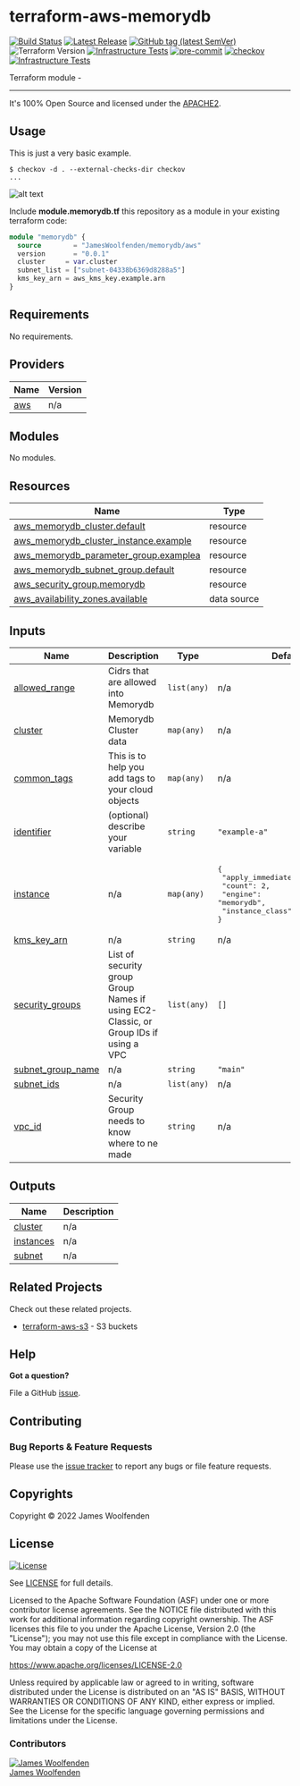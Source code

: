 # terraform-aws-memorydb

[![Build Status](https://github.com/JamesWoolfenden/terraform-aws-memorydb/workflows/Verify%20and%20Bump/badge.svg?branch=main)](https://github.com/JamesWoolfenden/terraform-aws-memorydb)
[![Latest Release](https://img.shields.io/github/release/JamesWoolfenden/terraform-aws-memorydb.svg)](https://github.com/JamesWoolfenden/terraform-aws-memorydb/releases/latest)
[![GitHub tag (latest SemVer)](https://img.shields.io/github/tag/JamesWoolfenden/terraform-aws-memorydb.svg?label=latest)](https://github.com/JamesWoolfenden/terraform-aws-memorydb/releases/latest)
![Terraform Version](https://img.shields.io/badge/tf-%3E%3D0.14.0-blue.svg)
[![Infrastructure Tests](https://www.bridgecrew.cloud/badges/github/JamesWoolfenden/terraform-aws-memorydb/cis_aws)](https://www.bridgecrew.cloud/link/badge?vcs=github&fullRepo=JamesWoolfenden%2Fterraform-aws-memorydb&benchmark=CIS+AWS+V1.2)
[![pre-commit](https://img.shields.io/badge/pre--commit-enabled-brightgreen?logo=pre-commit&logoColor=white)](https://github.com/pre-commit/pre-commit)
[![checkov](https://img.shields.io/badge/checkov-verified-brightgreen)](https://www.checkov.io/)
[![Infrastructure Tests](https://www.bridgecrew.cloud/badges/github/jameswoolfenden/terraform-aws-memorydb/general)](https://www.bridgecrew.cloud/link/badge?vcs=github&fullRepo=JamesWoolfenden%2Fterraform-aws-memorydb&benchmark=INFRASTRUCTURE+SECURITY)

Terraform module -

---

It's 100% Open Source and licensed under the [APACHE2](LICENSE).

## Usage

This is just a very basic example.

```cli
$ checkov -d . --external-checks-dir checkov
...
```

![alt text](./diagram/memorydb.png)

Include **module.memorydb.tf** this repository as a module in your existing terraform code:

```terraform
module "memorydb" {
  source        = "JamesWoolfenden/memorydb/aws"
  version       = "0.0.1"
  cluster     = var.cluster
  subnet_list = ["subnet-04338b6369d8288a5"]
  kms_key_arn = aws_kms_key.example.arn
}
```

<!-- BEGINNING OF PRE-COMMIT-TERRAFORM DOCS HOOK -->
## Requirements

No requirements.

## Providers

| Name | Version |
|------|---------|
| <a name="provider_aws"></a> [aws](#provider\_aws) | n/a |

## Modules

No modules.

## Resources

| Name | Type |
|------|------|
| [aws_memorydb_cluster.default](https://registry.terraform.io/providers/hashicorp/aws/latest/docs/resources/memorydb_cluster) | resource |
| [aws_memorydb_cluster_instance.example](https://registry.terraform.io/providers/hashicorp/aws/latest/docs/resources/memorydb_cluster_instance) | resource |
| [aws_memorydb_parameter_group.examplea](https://registry.terraform.io/providers/hashicorp/aws/latest/docs/resources/memorydb_parameter_group) | resource |
| [aws_memorydb_subnet_group.default](https://registry.terraform.io/providers/hashicorp/aws/latest/docs/resources/memorydb_subnet_group) | resource |
| [aws_security_group.memorydb](https://registry.terraform.io/providers/hashicorp/aws/latest/docs/resources/security_group) | resource |
| [aws_availability_zones.available](https://registry.terraform.io/providers/hashicorp/aws/latest/docs/data-sources/availability_zones) | data source |

## Inputs

| Name | Description | Type | Default | Required |
|------|-------------|------|---------|:--------:|
| <a name="input_allowed_range"></a> [allowed\_range](#input\_allowed\_range) | Cidrs that are allowed into Memorydb | `list(any)` | n/a | yes |
| <a name="input_cluster"></a> [cluster](#input\_cluster) | Memorydb Cluster data | `map(any)` | n/a | yes |
| <a name="input_common_tags"></a> [common\_tags](#input\_common\_tags) | This is to help you add tags to your cloud objects | `map(any)` | n/a | yes |
| <a name="input_identifier"></a> [identifier](#input\_identifier) | (optional) describe your variable | `string` | `"example-a"` | no |
| <a name="input_instance"></a> [instance](#input\_instance) | n/a | `map(any)` | <pre>{<br>  "apply_immediately": true,<br>  "count": 2,<br>  "engine": "memorydb",<br>  "instance_class": "db.r4.large"<br>}</pre> | no |
| <a name="input_kms_key_arn"></a> [kms\_key\_arn](#input\_kms\_key\_arn) | n/a | `string` | n/a | yes |
| <a name="input_security_groups"></a> [security\_groups](#input\_security\_groups) | List of security group Group Names if using EC2-Classic, or Group IDs if using a VPC | `list(any)` | `[]` | no |
| <a name="input_subnet_group_name"></a> [subnet\_group\_name](#input\_subnet\_group\_name) | n/a | `string` | `"main"` | no |
| <a name="input_subnet_ids"></a> [subnet\_ids](#input\_subnet\_ids) | n/a | `list(any)` | n/a | yes |
| <a name="input_vpc_id"></a> [vpc\_id](#input\_vpc\_id) | Security Group needs to know where to ne made | `string` | n/a | yes |

## Outputs

| Name | Description |
|------|-------------|
| <a name="output_cluster"></a> [cluster](#output\_cluster) | n/a |
| <a name="output_instances"></a> [instances](#output\_instances) | n/a |
| <a name="output_subnet"></a> [subnet](#output\_subnet) | n/a |
<!-- END OF PRE-COMMIT-TERRAFORM DOCS HOOK -->

## Related Projects

Check out these related projects.

- [terraform-aws-s3](https://github.com/jameswoolfenden/terraform-aws-s3) - S3 buckets

## Help

**Got a question?**

File a GitHub [issue](https://github.com/JamesWoolfenden/terraform-aws-memorydb/issues).

## Contributing

### Bug Reports & Feature Requests

Please use the [issue tracker](https://github.com/JamesWoolfenden/terraform-aws-memorydb/issues) to report any bugs or file feature requests.

## Copyrights

Copyright © 2022 James Woolfenden

## License

[![License](https://img.shields.io/badge/License-Apache%202.0-blue.svg)](https://opensource.org/licenses/Apache-2.0)

See [LICENSE](LICENSE) for full details.

Licensed to the Apache Software Foundation (ASF) under one
or more contributor license agreements. See the NOTICE file
distributed with this work for additional information
regarding copyright ownership. The ASF licenses this file
to you under the Apache License, Version 2.0 (the
"License"); you may not use this file except in compliance
with the License. You may obtain a copy of the License at

<https://www.apache.org/licenses/LICENSE-2.0>

Unless required by applicable law or agreed to in writing,
software distributed under the License is distributed on an
"AS IS" BASIS, WITHOUT WARRANTIES OR CONDITIONS OF ANY
KIND, either express or implied. See the License for the
specific language governing permissions and limitations
under the License.

### Contributors

[![James Woolfenden][jameswoolfenden_avatar]][jameswoolfenden_homepage]<br/>[James Woolfenden][jameswoolfenden_homepage]

[jameswoolfenden_homepage]: https://github.com/jameswoolfenden
[jameswoolfenden_avatar]: https://github.com/jameswoolfenden.png?size=150
[github]: https://github.com/jameswoolfenden
[linkedin]: https://www.linkedin.com/in/jameswoolfenden/
[twitter]: https://twitter.com/JimWoolfenden
[share_twitter]: https://twitter.com/intent/tweet/?text=terraform-aws-memorydb&url=https://github.com/JamesWoolfenden/terraform-aws-memorydb
[share_linkedin]: https://www.linkedin.com/shareArticle?mini=true&title=terraform-aws-memorydb&url=https://github.com/JamesWoolfenden/terraform-aws-memorydb
[share_reddit]: https://reddit.com/submit/?url=https://github.com/JamesWoolfenden/terraform-aws-memorydb
[share_facebook]: https://facebook.com/sharer/sharer.php?u=https://github.com/JamesWoolfenden/terraform-aws-memorydb
[share_email]: mailto:?subject=terraform-aws-memorydb&body=https://github.com/JamesWoolfenden/terraform-aws-memorydb
